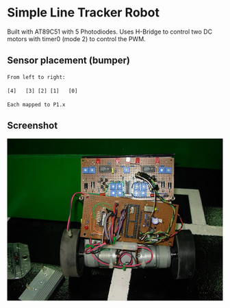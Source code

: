 Simple Line Tracker Robot
=========================

Built with AT89C51 with 5 Photodiodes. Uses H-Bridge to control two DC motors
with timer0 (mode 2) to control the PWM.

## Sensor placement (bumper)

~~~text
From left to right:

[4]   [3] [2] [1]   [0]

Each mapped to P1.x
~~~

## Screenshot

<img src="https://github.com/gedex/simple-line-tracker/raw/master/screenshot.jpg">
